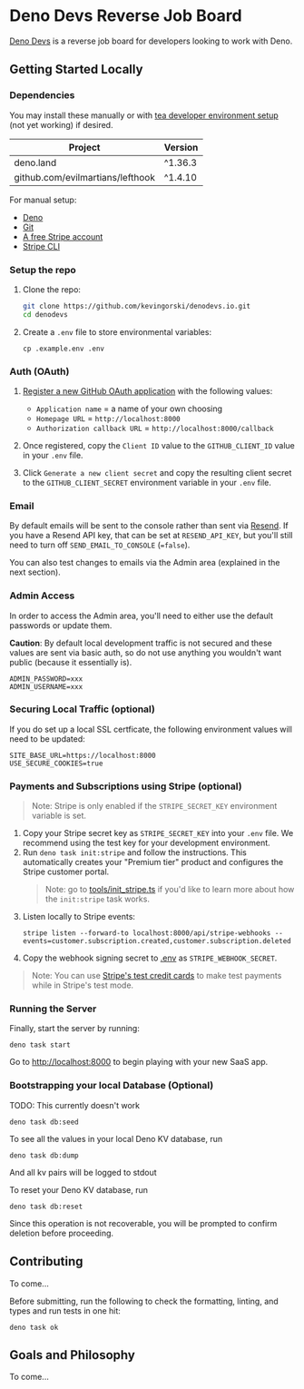 # Deno Devs Reverse Job Board

[Deno Devs](https://denodevs.io) is a reverse job board for developers looking
to work with Deno.

## Getting Started Locally

### Dependencies

You may install these manually or with
[tea developer environment setup](https://docs.tea.xyz/using-dev/dev) (not yet
working) if desired.

| Project                          | Version |
| -------------------------------- | ------- |
| deno.land                        | ^1.36.3 |
| github.com/evilmartians/lefthook | ^1.4.10 |

For manual setup:

- [Deno](https://deno.com/manual/getting_started/installation)
- [Git](https://github.com/git-guides/install-git)
- [A free Stripe account](https://stripe.com)
- [Stripe CLI](https://stripe.com/docs/stripe-cli#install)

### Setup the repo

1. Clone the repo:

   ```bash
   git clone https://github.com/kevingorski/denodevs.io.git
   cd denodevs
   ```

2. Create a `.env` file to store environmental variables:

   ```
   cp .example.env .env
   ```

### Auth (OAuth)

1. [Register a new GitHub OAuth application](https://github.com/settings/applications/new)
   with the following values:

   - `Application name` = a name of your own choosing
   - `Homepage URL` = `http://localhost:8000`
   - `Authorization callback URL` = `http://localhost:8000/callback`

2. Once registered, copy the `Client ID` value to the `GITHUB_CLIENT_ID` value
   in your `.env` file.
3. Click `Generate a new client secret` and copy the resulting client secret to
   the `GITHUB_CLIENT_SECRET` environment variable in your `.env` file.

### Email

By default emails will be sent to the console rather than sent via
[Resend](https://resend.com/). If you have a Resend API key, that can be set at
`RESEND_API_KEY`, but you'll still need to turn off `SEND_EMAIL_TO_CONSOLE`
(`=false`).

You can also test changes to emails via the Admin area (explained in the next
section).

### Admin Access

In order to access the Admin area, you'll need to either use the default
passwords or update them.

**Caution**: By default local development traffic is not secured and these
values are sent via basic auth, so do not use anything you wouldn't want public
(because it essentially is).

```env
ADMIN_PASSWORD=xxx
ADMIN_USERNAME=xxx
```

### Securing Local Traffic (optional)

If you do set up a local SSL certficate, the following environment values will
need to be updated:

```env
SITE_BASE_URL=https://localhost:8000
USE_SECURE_COOKIES=true
```

### Payments and Subscriptions using Stripe (optional)

> Note: Stripe is only enabled if the `STRIPE_SECRET_KEY` environment variable
> is set.

1. Copy your Stripe secret key as `STRIPE_SECRET_KEY` into your `.env` file. We
   recommend using the test key for your development environment.
2. Run `deno task init:stripe` and follow the instructions. This automatically
   creates your "Premium tier" product and configures the Stripe customer
   portal.
   > Note: go to [tools/init_stripe.ts](tools/init_stripe.ts) if you'd like to
   > learn more about how the `init:stripe` task works.
3. Listen locally to Stripe events:
   ```
   stripe listen --forward-to localhost:8000/api/stripe-webhooks --events=customer.subscription.created,customer.subscription.deleted
   ```
4. Copy the webhook signing secret to [.env](.env) as `STRIPE_WEBHOOK_SECRET`.

> Note: You can use
> [Stripe's test credit cards](https://stripe.com/docs/testing) to make test
> payments while in Stripe's test mode.

### Running the Server

Finally, start the server by running:

```
deno task start
```

Go to [http://localhost:8000](http://localhost:8000) to begin playing with your
new SaaS app.

### Bootstrapping your local Database (Optional)

TODO: This currently doesn't work

```
deno task db:seed
```

To see all the values in your local Deno KV database, run

```
deno task db:dump
```

And all kv pairs will be logged to stdout

To reset your Deno KV database, run

```
deno task db:reset
```

Since this operation is not recoverable, you will be prompted to confirm
deletion before proceeding.

## Contributing

To come...

Before submitting, run the following to check the formatting, linting, and types
and run tests in one hit:

```
deno task ok
```

## Goals and Philosophy

To come...
